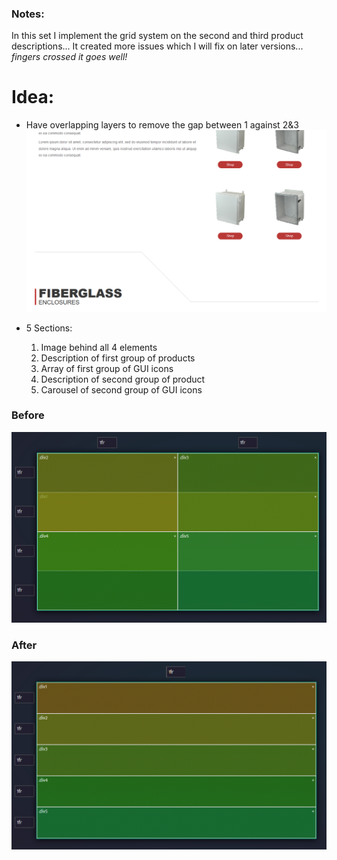 ### Notes:
In this set I implement the grid system on the second and third product descriptions... It created more issues which I will fix on later versions... *fingers crossed it goes well!*

# Idea:
- Have overlapping layers to remove the gap between 1 against 2&3
  ![](public/awk_gap.PNG)
  
- 5 Sections:
  1. Image behind all 4 elements
  2. Description of first group of products
  3. Array of first group of GUI icons
  4. Description of second group of product
  5. Carousel of second group of GUI icons

### Before
![](public/grid_at_md_lg_screens.PNG)

### After
![](public/grid_at_xs_s_screens.PNG)
